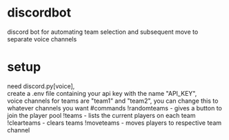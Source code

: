 # discordbot 
discord bot for automating team selection and subsequent move to separate voice channels
# setup
need discord.py[voice], <br>
create a .env file containing your api key with the name "API_KEY", <br>
voice channels for teams are "team1" and "team2", you can change this to whatever channels you want
#commands
!randomteams - gives a button to join the player pool
!teams - lists the current players on each team
!clearteams - clears teams
!moveteams - moves players to respective team channel
